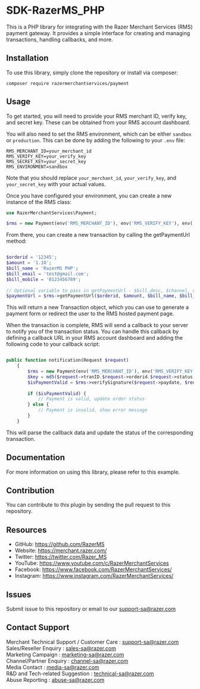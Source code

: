 # SDK-RazerMS_PHP

This is a PHP library for integrating with the Razer Merchant Services (RMS) payment gateway. It provides a simple interface for creating and managing transactions, handling callbacks, and more.

## Installation

To use this library, simply clone the repository or install via composer:

````
composer require razermerchantservices/payment
````

## Usage

To get started, you will need to provide your RMS merchant ID, verify key, and secret key. These can be obtained from your RMS account dashboard.

You will also need to set the RMS environment, which can be either `sandbox` or `production`. This can be done by adding the following to your `.env` file:

````
RMS_MERCHANT_ID=your_merchant_id
RMS_VERIFY_KEY=your_verify_key
RMS_SECRET_KEY=your_secret_key
RMS_ENVIRONMENT=sandbox
````

Note that you should replace `your_merchant_id`, `your_verify_key`, and `your_secret_key` with your actual values.

Once you have configured your environment, you can create a new instance of the RMS class:

```php
use RazerMerchantServices\Payment;

$rms = new Payment(env('RMS_MERCHANT_ID'), env('RMS_VERIFY_KEY'), env('RMS_SECRET_KEY'), env('RMS_ENVIRONMENT'));
```

From there, you can create a new transaction by calling the getPaymentUrl method:

```php

$orderid = '12345';
$amount = '1.10';
$bill_name = 'RazerMS PHP';
$bill_email = 'test@gmail.com';
$bill_mobile = '0123456789';
        
// Optional variable to pass in getPaymentUrl - $bill_desc, $channel, $currency, $returnUrl, $callbackurl, $cancelurl
$paymentUrl = $rms->getPaymentUrl($orderid, $amount, $bill_name, $bill_email, $bill_mobile);
```

This will return a new Transaction object, which you can use to generate a payment form or redirect the user to the RMS hosted payment page.

When the transaction is complete, RMS will send a callback to your server to notify you of the transaction status. You can handle this callback by defining a callback URL in your RMS account dashboard and adding the following code to your callback script:

```php

public function notification(Request $request)
    {   
        $rms = new Payment(env('RMS_MERCHANT_ID'), env('RMS_VERIFY_KEY'), env('RMS_SECRET_KEY'), env('RMS_ENVIRONMENT'));
        $key = md5($request->tranID.$request->orderid.$request->status.$request->domain.$request->amount.$request->currency);
        $isPaymentValid = $rms->verifySignature($request->paydate, $request->domain, $key, $request->appcode, $request->skey);
    
        if ($isPaymentValid) {
            // Payment is valid, update order status
        } else {
            // Payment is invalid, show error message
        }
    }

 ```
 
 This will parse the callback data and update the status of the corresponding transaction.
 
 
## Documentation

For more information on using this library, please refer to this example.

Contribution
------------

You can contribute to this plugin by sending the pull request to this repository.


## Resources

- GitHub:     https://github.com/RazerMS
- Website:    https://merchant.razer.com/
- Twitter:    https://twitter.com/Razer_MS
- YouTube:    https://www.youtube.com/c/RazerMerchantServices
- Facebook:   https://www.facebook.com/RazerMerchantServices/
- Instagram:  https://www.instagram.com/RazerMerchantServices/


Issues
------------

Submit issue to this repository or email to our support-sa@razer.com


Contact Support
-------

Merchant Technical Support / Customer Care : support-sa@razer.com <br>
Sales/Reseller Enquiry : sales-sa@razer.com <br>
Marketing Campaign : marketing-sa@razer.com <br>
Channel/Partner Enquiry : channel-sa@razer.com <br>
Media Contact : media-sa@razer.com <br>
R&D and Tech-related Suggestion : technical-sa@razer.com <br>
Abuse Reporting : abuse-sa@razer.com

